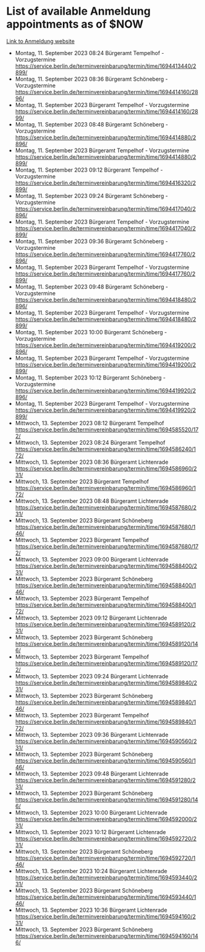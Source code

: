 # List of available Anmeldung appointments as of $NOW
[Link to Anmeldung website](https://service.berlin.de/terminvereinbarung/termin/tag.php?termin=1&anliegen[]=120686&dienstleisterlist=122210,122217,327316,122219,327312,122227,327314,122231,327346,122243,327348,122254,122252,329742,122260,329745,122262,329748,122271,327278,122273,327274,122277,327276,330436,122280,327294,122282,327290,122284,327292,122291,327270,122285,327266,122286,327264,122296,327268,150230,329760,122297,327286,122294,327284,122312,329763,122314,329775,122304,327330,122311,327334,122309,327332,317869,122281,327352,122279,329772,122283,122276,327324,122274,327326,122267,329766,122246,327318,122251,327320,122257,327322,122208,327298,122226,327300&herkunft=http%3A%2F%2Fservice.berlin.de%2Fdienstleistung%2F120686%2F)
- Montag, 11. September 2023 08:24 Bürgeramt Tempelhof - Vorzugstermine https://service.berlin.de/terminvereinbarung/termin/time/1694413440/2899/
- Montag, 11. September 2023 08:36 Bürgeramt Schöneberg - Vorzugstermine https://service.berlin.de/terminvereinbarung/termin/time/1694414160/2896/
- Montag, 11. September 2023  Bürgeramt Tempelhof - Vorzugstermine https://service.berlin.de/terminvereinbarung/termin/time/1694414160/2899/
- Montag, 11. September 2023 08:48 Bürgeramt Schöneberg - Vorzugstermine https://service.berlin.de/terminvereinbarung/termin/time/1694414880/2896/
- Montag, 11. September 2023  Bürgeramt Tempelhof - Vorzugstermine https://service.berlin.de/terminvereinbarung/termin/time/1694414880/2899/
- Montag, 11. September 2023 09:12 Bürgeramt Tempelhof - Vorzugstermine https://service.berlin.de/terminvereinbarung/termin/time/1694416320/2899/
- Montag, 11. September 2023 09:24 Bürgeramt Schöneberg - Vorzugstermine https://service.berlin.de/terminvereinbarung/termin/time/1694417040/2896/
- Montag, 11. September 2023  Bürgeramt Tempelhof - Vorzugstermine https://service.berlin.de/terminvereinbarung/termin/time/1694417040/2899/
- Montag, 11. September 2023 09:36 Bürgeramt Schöneberg - Vorzugstermine https://service.berlin.de/terminvereinbarung/termin/time/1694417760/2896/
- Montag, 11. September 2023  Bürgeramt Tempelhof - Vorzugstermine https://service.berlin.de/terminvereinbarung/termin/time/1694417760/2899/
- Montag, 11. September 2023 09:48 Bürgeramt Schöneberg - Vorzugstermine https://service.berlin.de/terminvereinbarung/termin/time/1694418480/2896/
- Montag, 11. September 2023  Bürgeramt Tempelhof - Vorzugstermine https://service.berlin.de/terminvereinbarung/termin/time/1694418480/2899/
- Montag, 11. September 2023 10:00 Bürgeramt Schöneberg - Vorzugstermine https://service.berlin.de/terminvereinbarung/termin/time/1694419200/2896/
- Montag, 11. September 2023  Bürgeramt Tempelhof - Vorzugstermine https://service.berlin.de/terminvereinbarung/termin/time/1694419200/2899/
- Montag, 11. September 2023 10:12 Bürgeramt Schöneberg - Vorzugstermine https://service.berlin.de/terminvereinbarung/termin/time/1694419920/2896/
- Montag, 11. September 2023  Bürgeramt Tempelhof - Vorzugstermine https://service.berlin.de/terminvereinbarung/termin/time/1694419920/2899/
- Mittwoch, 13. September 2023 08:12 Bürgeramt Tempelhof https://service.berlin.de/terminvereinbarung/termin/time/1694585520/172/
- Mittwoch, 13. September 2023 08:24 Bürgeramt Tempelhof https://service.berlin.de/terminvereinbarung/termin/time/1694586240/172/
- Mittwoch, 13. September 2023 08:36 Bürgeramt Lichtenrade https://service.berlin.de/terminvereinbarung/termin/time/1694586960/231/
- Mittwoch, 13. September 2023  Bürgeramt Tempelhof https://service.berlin.de/terminvereinbarung/termin/time/1694586960/172/
- Mittwoch, 13. September 2023 08:48 Bürgeramt Lichtenrade https://service.berlin.de/terminvereinbarung/termin/time/1694587680/231/
- Mittwoch, 13. September 2023  Bürgeramt Schöneberg https://service.berlin.de/terminvereinbarung/termin/time/1694587680/146/
- Mittwoch, 13. September 2023  Bürgeramt Tempelhof https://service.berlin.de/terminvereinbarung/termin/time/1694587680/172/
- Mittwoch, 13. September 2023 09:00 Bürgeramt Lichtenrade https://service.berlin.de/terminvereinbarung/termin/time/1694588400/231/
- Mittwoch, 13. September 2023  Bürgeramt Schöneberg https://service.berlin.de/terminvereinbarung/termin/time/1694588400/146/
- Mittwoch, 13. September 2023  Bürgeramt Tempelhof https://service.berlin.de/terminvereinbarung/termin/time/1694588400/172/
- Mittwoch, 13. September 2023 09:12 Bürgeramt Lichtenrade https://service.berlin.de/terminvereinbarung/termin/time/1694589120/231/
- Mittwoch, 13. September 2023  Bürgeramt Schöneberg https://service.berlin.de/terminvereinbarung/termin/time/1694589120/146/
- Mittwoch, 13. September 2023  Bürgeramt Tempelhof https://service.berlin.de/terminvereinbarung/termin/time/1694589120/172/
- Mittwoch, 13. September 2023 09:24 Bürgeramt Lichtenrade https://service.berlin.de/terminvereinbarung/termin/time/1694589840/231/
- Mittwoch, 13. September 2023  Bürgeramt Schöneberg https://service.berlin.de/terminvereinbarung/termin/time/1694589840/146/
- Mittwoch, 13. September 2023  Bürgeramt Tempelhof https://service.berlin.de/terminvereinbarung/termin/time/1694589840/172/
- Mittwoch, 13. September 2023 09:36 Bürgeramt Lichtenrade https://service.berlin.de/terminvereinbarung/termin/time/1694590560/231/
- Mittwoch, 13. September 2023  Bürgeramt Schöneberg https://service.berlin.de/terminvereinbarung/termin/time/1694590560/146/
- Mittwoch, 13. September 2023 09:48 Bürgeramt Lichtenrade https://service.berlin.de/terminvereinbarung/termin/time/1694591280/231/
- Mittwoch, 13. September 2023  Bürgeramt Schöneberg https://service.berlin.de/terminvereinbarung/termin/time/1694591280/146/
- Mittwoch, 13. September 2023 10:00 Bürgeramt Lichtenrade https://service.berlin.de/terminvereinbarung/termin/time/1694592000/231/
- Mittwoch, 13. September 2023 10:12 Bürgeramt Lichtenrade https://service.berlin.de/terminvereinbarung/termin/time/1694592720/231/
- Mittwoch, 13. September 2023  Bürgeramt Schöneberg https://service.berlin.de/terminvereinbarung/termin/time/1694592720/146/
- Mittwoch, 13. September 2023 10:24 Bürgeramt Lichtenrade https://service.berlin.de/terminvereinbarung/termin/time/1694593440/231/
- Mittwoch, 13. September 2023  Bürgeramt Schöneberg https://service.berlin.de/terminvereinbarung/termin/time/1694593440/146/
- Mittwoch, 13. September 2023 10:36 Bürgeramt Lichtenrade https://service.berlin.de/terminvereinbarung/termin/time/1694594160/231/
- Mittwoch, 13. September 2023  Bürgeramt Schöneberg https://service.berlin.de/terminvereinbarung/termin/time/1694594160/146/
